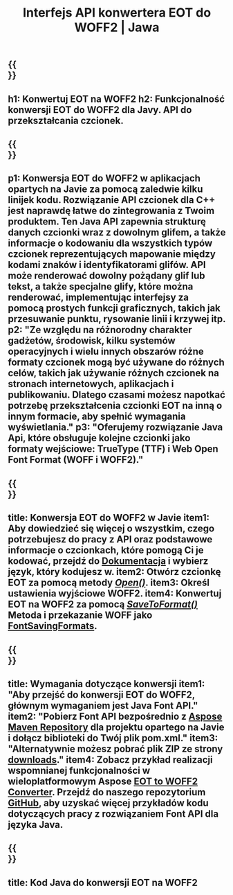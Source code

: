 ﻿---
translation: true
template: /_templates/conversion-child-java.md
title: Interfejs API konwertera EOT do WOFF2 | Jawa
description: Konwertuj EOT na WOFF2 za pomocą Java API w systemach Windows i Linux. Zintegruj tę natywną funkcję konwersji czcionek EOT na WOFF2 we własnym rozwiązaniu.
keywords: eot do woff2 java api, eot2woff2 java rozwiązanie, eot do woff2 java
url: /java/conversion/eot-to-woff2/
family: font
platformtag: java
feature: conversion
informat: EOT
outformat: WOFF2
faq: faqchild
otherformats: TTF WOFF
---

{{<section banner>}}
---
h1: Konwertuj EOT na WOFF2
h2: Funkcjonalność konwersji EOT do WOFF2 dla Javy. API do przekształcania czcionek.
---

{{<section overview>}}
---
p1: Konwersja EOT do WOFF2 w aplikacjach opartych na Javie za pomocą zaledwie kilku linijek kodu. Rozwiązanie API czcionek dla С++ jest naprawdę łatwe do zintegrowania z Twoim produktem. Ten Java API zapewnia strukturę danych czcionki wraz z dowolnym glifem, a także informacje o kodowaniu dla wszystkich typów czcionek reprezentujących mapowanie między kodami znaków i identyfikatorami glifów. API może renderować dowolny pożądany glif lub tekst, a także specjalne glify, które można renderować, implementując interfejsy za pomocą prostych funkcji graficznych, takich jak przesuwanie punktu, rysowanie linii i krzywej itp.
p2: "Ze względu na różnorodny charakter gadżetów, środowisk, kilku systemów operacyjnych i wielu innych obszarów różne formaty czcionek mogą być używane do różnych celów, takich jak używanie różnych czcionek na stronach internetowych, aplikacjach i publikowaniu. Dlatego czasami możesz napotkać potrzebę przekształcenia czcionki EOT na inną o innym formacie, aby spełnić wymagania wyświetlania."
p3: "Oferujemy rozwiązanie Java Api, które obsługuje kolejne czcionki jako formaty wejściowe: TrueType (TTF) i Web Open Font Format (WOFF i WOFF2)."
---

{{<section feature1>}}
---
title: Konwersja EOT do WOFF2 w Javie
item1: Aby dowiedzieć się więcej o wszystkim, czego potrzebujesz do pracy z API oraz podstawowe informacje o czcionkach, które pomogą Ci je kodować, przejdź do [Dokumentacja](https://docs.aspose.com/font/) i wybierz język, który kodujesz w.
item2: Otwórz czcionkę EOT za pomocą metody [*Open()*](https://reference.aspose.com/font/java/com.aspose.font/Font#open-com.aspose.font.FontDefinition-).
item3: Określ ustawienia wyjściowe WOFF2.
item4: Konwertuj EOT na WOFF2 za pomocą [*SaveToFormat()*](https://reference.aspose.com/font/java/com.aspose.font/Font#saveToFormat-java.io.OutputStream-com.aspose.font.FontSavingFormats-)   Metoda i przekazanie WOFF jako [FontSavingFormats](https://reference.aspose.com/font/java/com.aspose.font/FontSavingFormats).
---

{{<section feature2>}}
---
title: Wymagania dotyczące konwersji
item1: "Aby przejść do konwersji EOT do WOFF2, głównym wymaganiem jest Java Font API."
item2: "Pobierz Font API bezpośrednio z [Aspose Maven Repository](https://repository.aspose.com/font/) dla projektu opartego na Javie i dołącz biblioteki do Twój plik pom.xml."
item3: "Alternatywnie możesz pobrać plik ZIP ze strony [downloads](https://releases.aspose.com/font/java/)."
item4: Zobacz przykład realizacji wspomnianej funkcjonalności w wieloplatformowym Aspose [EOT to WOFF2 Converter](https://products.aspose.app/font/conversion/eot-to-woff2). Przejdź do naszego repozytorium [GitHub](https://github.com/aspose-font/Aspose.Font-Documentation/tree/master/java-examples), aby uzyskać więcej przykładów kodu dotyczących pracy z rozwiązaniem Font API dla języka Java.
---

{{<section codeexample>}}
---
title: Kod Java do konwersji EOT na WOFF2
---
